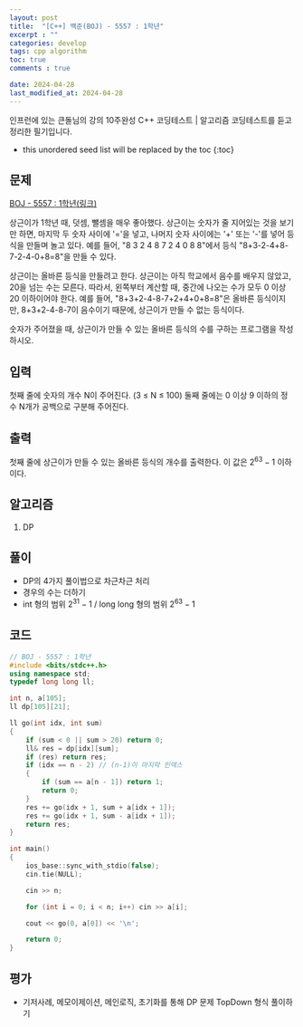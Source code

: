 ```yaml
---
layout: post
title:  "[C++] 백준(BOJ) - 5557 : 1학년"
excerpt : ""
categories: develop
tags: cpp algorithm
toc: true
comments : true

date: 2024-04-28
last_modified_at: 2024-04-28
---
```

> <span style="font-size: 80%">
인프런에 있는 큰돌님의 강의 10주완성 C++ 코딩테스트 | 알고리즘 코딩테스트를 듣고 정리한 필기입니다.</span>

<!--more-->

* this unordered seed list will be replaced by the toc
{:toc}

## 문제 

[BOJ - 5557 : 1학년(링크)](https://www.acmicpc.net/problem/5557)

상근이가 1학년 때, 덧셈, 뺄셈을 매우 좋아했다. 상근이는 숫자가 줄 지어있는 것을 보기만 하면, 마지막 두 숫자 사이에 '='을 넣고, 나머지 숫자 사이에는 '+' 또는 '-'를 넣어 등식을 만들며 놀고 있다. 예를 들어, "8 3 2 4 8 7 2 4 0 8 8"에서 등식 "8+3-2-4+8-7-2-4-0+8=8"을 만들 수 있다.

상근이는 올바른 등식을 만들려고 한다. 상근이는 아직 학교에서 음수를 배우지 않았고, 20을 넘는 수는 모른다. 따라서, 왼쪽부터 계산할 때, 중간에 나오는 수가 모두 0 이상 20 이하이어야 한다. 예를 들어, "8+3+2-4-8-7+2+4+0+8=8"은 올바른 등식이지만, 8+3+2-4-8-7이 음수이기 때문에, 상근이가 만들 수 없는 등식이다.

숫자가 주어졌을 때, 상근이가 만들 수 있는 올바른 등식의 수를 구하는 프로그램을 작성하시오.

## 입력
첫째 줄에 숫자의 개수 N이 주어진다. (3 ≤ N ≤ 100) 둘째 줄에는 0 이상 9 이하의 정수 N개가 공백으로 구분해 주어진다.


## 출력
첫째 줄에 상근이가 만들 수 있는 올바른 등식의 개수를 출력한다. 이 값은 $2^{63}-1$ 이하이다.


## 알고리즘
1. DP

## 풀이
- DP의 4가지 풀이법으로 차근차근 처리
- 경우의 수는 더하기
- int 형의 범위 $2^{31} - 1$ / long long 형의 범위 $2^{63} - 1$

## 코드
```cpp
// BOJ - 5557 : 1학년
#include <bits/stdc++.h>
using namespace std;
typedef long long ll;

int n, a[105];
ll dp[105][21];

ll go(int idx, int sum)
{
	if (sum < 0 || sum > 20) return 0;
	ll& res = dp[idx][sum];
	if (res) return res;
	if (idx == n - 2) // (n-1)이 마지막 인덱스
	{
		if (sum == a[n - 1]) return 1;
		return 0;
	}
	res += go(idx + 1, sum + a[idx + 1]);
	res += go(idx + 1, sum - a[idx + 1]);
	return res;
}

int main()
{
	ios_base::sync_with_stdio(false);
	cin.tie(NULL);

	cin >> n;

	for (int i = 0; i < n; i++) cin >> a[i];

	cout << go(0, a[0]) << '\n';

	return 0;
}
```

## 평가  
- 기저사례, 메모이제이션, 메인로직, 초기화를 통해 DP 문제 TopDown 형식 풀이하기